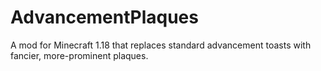 # AdvancementPlaques
A mod for Minecraft 1.18 that replaces standard advancement toasts with fancier, more-prominent plaques.